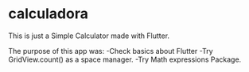 # calculadora

This is just a Simple Calculator made with Flutter. 

  The purpose of this app was: 
    -Check basics about Flutter
    -Try GridView.count() as a space manager.
    -Try Math expressions Package.
    
   
    


  
